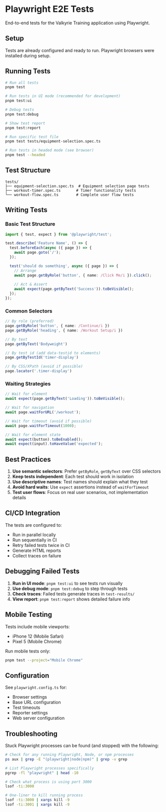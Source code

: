# Playwright E2E Tests

End-to-end tests for the Valkyrie Training application using Playwright.

## Setup

Tests are already configured and ready to run. Playwright browsers were installed during setup.

## Running Tests

```bash
# Run all tests
pnpm test

# Run tests in UI mode (recommended for development)
pnpm test:ui

# Debug tests
pnpm test:debug

# Show test report
pnpm test:report

# Run specific test file
pnpm test tests/equipment-selection.spec.ts

# Run tests in headed mode (see browser)
pnpm test --headed
```

## Test Structure

```
tests/
├── equipment-selection.spec.ts  # Equipment selection page tests
├── workout-timer.spec.ts       # Timer functionality tests
└── workout-flow.spec.ts        # Complete user flow tests
```

## Writing Tests

### Basic Test Structure
```typescript
import { test, expect } from '@playwright/test';

test.describe('Feature Name', () => {
  test.beforeEach(async ({ page }) => {
    await page.goto('/');
  });

  test('should do something', async ({ page }) => {
    // Arrange
    await page.getByRole('button', { name: /Click Me/i }).click();
    
    // Act & Assert
    await expect(page.getByText('Success')).toBeVisible();
  });
});
```

### Common Selectors
```typescript
// By role (preferred)
page.getByRole('button', { name: /Continue/i })
page.getByRole('heading', { name: /Workout Setup/i })

// By text
page.getByText('Bodyweight')

// By test id (add data-testid to elements)
page.getByTestId('timer-display')

// By CSS/XPath (avoid if possible)
page.locator('.timer-display')
```

### Waiting Strategies
```typescript
// Wait for element
await expect(page.getByText('Loading')).toBeVisible();

// Wait for navigation
await page.waitForURL('/workout');

// Wait for timeout (avoid if possible)
await page.waitForTimeout(1000);

// Wait for element state
await expect(button).toBeEnabled();
await expect(input).toHaveValue('expected');
```

## Best Practices

1. **Use semantic selectors**: Prefer `getByRole`, `getByText` over CSS selectors
2. **Keep tests independent**: Each test should work in isolation
3. **Use descriptive names**: Test names should explain what they test
4. **Avoid hard waits**: Use `expect` assertions instead of `waitForTimeout`
5. **Test user flows**: Focus on real user scenarios, not implementation details

## CI/CD Integration

The tests are configured to:
- Run in parallel locally
- Run sequentially in CI
- Retry failed tests twice in CI
- Generate HTML reports
- Collect traces on failure

## Debugging Failed Tests

1. **Run in UI mode**: `pnpm test:ui` to see tests run visually
2. **Use debug mode**: `pnpm test:debug` to step through tests
3. **Check traces**: Failed tests generate traces in `test-results/`
4. **View report**: `pnpm test:report` shows detailed failure info

## Mobile Testing

Tests include mobile viewports:
- iPhone 12 (Mobile Safari)
- Pixel 5 (Mobile Chrome)

Run mobile tests only:
```bash
pnpm test --project="Mobile Chrome"
```

## Configuration

See `playwright.config.ts` for:
- Browser settings
- Base URL configuration
- Test timeouts
- Reporter settings
- Web server configuration

## Troubleshooting

Stuck Playwright processes can be found (and stopped) with the following:

```sh
# Check for any running Playwright, Node, or npm processes
ps aux | grep -E "(playwright|node|npm)" | grep -v grep

# List Playwright processes specifically
pgrep -fl "playwright" | head -10

# Check what process is using port 3000
lsof -ti:3000

# One-liner to kill running process
lsof -ti:3000 | xargs kill -9
lsof -ti:3001 | xargs kill -9
```